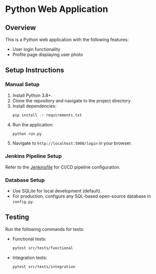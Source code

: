 # Python Web Application

## Overview
This is a Python web application with the following features:
- User login functionality
- Profile page displaying user photo

## Setup Instructions
### Manual Setup
1. Install Python 3.8+.
2. Clone the repository and navigate to the project directory.
3. Install dependencies:
   ```bash
   pip install -r requirements.txt
   ```
4. Run the application:
   ```bash
   python run.py
   ```
5. Navigate to `http://localhost:5000/login` in your browser.

### Jenkins Pipeline Setup
Refer to the [Jenkinsfile](Jenkinsfile) for CI/CD pipeline configuration.

### Database Setup
- Use SQLite for local development (default).
- For production, configure any SQL-based open-source database in `config.py`.

## Testing
Run the following commands for tests:
- Functional tests:
  ```bash
  pytest src/tests/functional
  ```
- Integration tests:
  ```bash
  pytest src/tests/integration
  ```